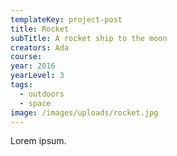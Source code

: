 ```yaml
---
templateKey: project-post
title: Rocket
subTitle: A rocket ship to the moon
creators: Ada
course:
year: 2016
yearLevel: 3
tags:
  - outdoors
  - space
image: /images/uploads/rocket.jpg
---
```


Lorem ipsum.
